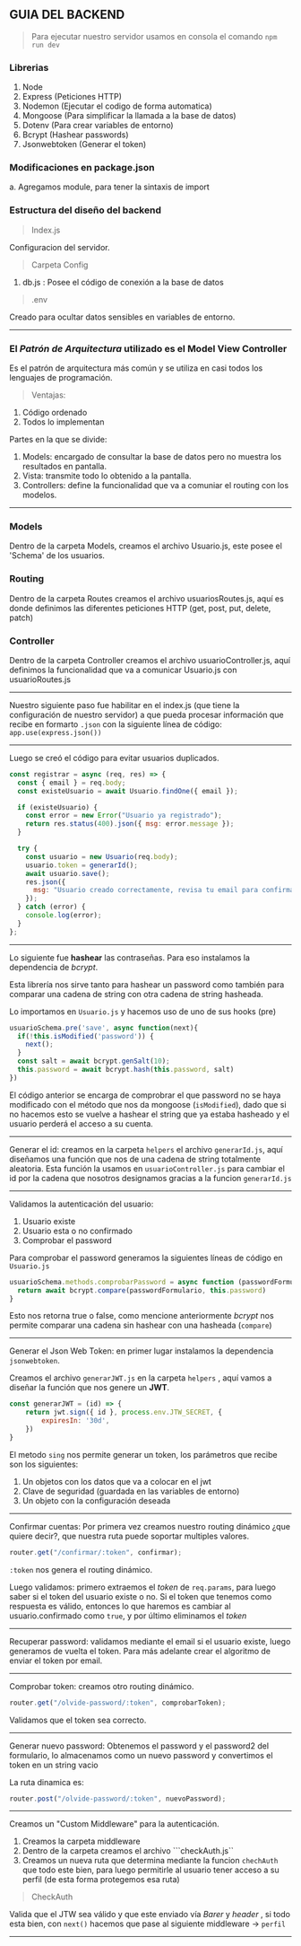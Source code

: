 ## GUIA DEL BACKEND

> Para ejecutar nuestro servidor usamos en consola el comando ``npm run dev``

### Librerias

1. Node
2. Express (Peticiones HTTP)
3. Nodemon (Ejecutar el codigo de forma automatica)
4. Mongoose (Para simplificar la llamada a la base de datos)
5. Dotenv (Para crear variables de entorno)
6. Bcrypt (Hashear passwords)
7. Jsonwebtoken (Generar el token)

### Modificaciones en package.json

a. Agregamos module, para tener la sintaxis de import

### Estructura del diseño del backend

> Index.js

Configuracion del servidor.

> Carpeta Config

1. db.js : Posee el código de conexión a la base de datos 

> .env

Creado para ocultar datos sensibles en variables de entorno.

----------------------------------------------------------------------

### El *Patrón de Arquitectura* utilizado es el **Model View Controller**

Es el patrón de arquitectura más común y se utiliza en casi todos los lenguajes de programación.

> Ventajas:

1. Código ordenado
2. Todos lo implementan

Partes en la que se divide:

1. Models: encargado de consultar la base de datos pero no muestra los resultados en pantalla.
2. Vista: transmite todo lo obtenido a la pantalla.
3. Controllers: define la funcionalidad que va a comuniar el routing con los modelos.


---------------------------------------------------------------------

### Models

Dentro de la carpeta Models, creamos el archivo Usuario.js, este posee el 'Schema' de los usuarios.


### Routing

Dentro de la carpeta Routes creamos el archivo usuariosRoutes.js, aquí es donde definimos las diferentes peticiones HTTP (get, post, put, delete, patch)

### Controller

Dentro de la carpeta Controller creamos el archivo usuarioController.js, aquí definimos la funcionalidad que va a comunicar Usuario.js con usuarioRoutes.js

--------------------------------------------------------------------

Nuestro siguiente paso fue habilitar en el index.js (que tiene la configuración de nuestro servidor) a que pueda procesar información que recibe en formarto ``.json`` con la siguiente línea de código: ``app.use(express.json())``

--------------------------------------------------------------------

Luego se creó el código para evitar usuarios duplicados.

```javascript
const registrar = async (req, res) => { 
  const { email } = req.body;                               
  const existeUsuario = await Usuario.findOne({ email });

  if (existeUsuario) {
    const error = new Error("Usuario ya registrado");
    return res.status(400).json({ msg: error.message });
  }

  try {
    const usuario = new Usuario(req.body);   
    usuario.token = generarId();
    await usuario.save();
    res.json({
      msg: "Usuario creado correctamente, revisa tu email para confirmar tu cuenta",
    });
  } catch (error) {
    console.log(error);
  }
};
```

-----------------------------------------------------------------------

Lo siguiente fue **hashear** las contraseñas. Para eso instalamos la dependencia de *bcrypt*.

Esta librería nos sirve tanto para hashear un password como también para comparar una cadena de string con otra cadena de string hasheada.

Lo importamos en ``Usuario.js`` y hacemos uso de uno de sus hooks (pre)

```javascript
usuarioSchema.pre('save', async function(next){ 
  if(!this.isModified('password')) {
    next();
  }
  const salt = await bcrypt.genSalt(10);
  this.password = await bcrypt.hash(this.password, salt)
})
```
El código anterior se encarga de comprobrar el que password no se haya modificado con el método que nos da mongoose (``isModified``), dado que si no hacemos esto se vuelve a hashear el string que ya estaba hasheado y el usuario perderá el acceso a su cuenta.

------------------------------------------------------------------------

Generar el id: creamos en la carpeta ``helpers`` el archivo ``generarId.js``, aquí diseñamos una función que nos de una cadena de string totalmente aleatoria.
Esta función la usamos en ``usuarioController.js`` para cambiar el id por la cadena que nosotros designamos gracias a la funcion ``generarId.js``

------------------------------------------------------------------------

Validamos la autenticación del usuario: 
1. Usuario existe
2. Usuario esta o no confirmado
3. Comprobar el password

Para comprobar el password generamos la siguientes líneas de código en ``Usuario.js``

```javascript
usuarioSchema.methods.comprobarPassword = async function (passwordFormulario) {
  return await bcrypt.compare(passwordFormulario, this.password)   
} 
```

Esto nos retorna true o false, como mencione anteriormente *bcrypt* nos permite comparar una cadena sin hashear con una hasheada (``compare``)

-----------------------------------------------------------------------------------------------

Generar el Json Web Token: en primer lugar instalamos la dependencia ``jsonwebtoken``.

Creamos el archivo ``generarJWT.js`` en la carpeta ``helpers`` , aquí vamos a diseñar la función que nos genere un **JWT**.

```javascript
const generarJWT = (id) => {
    return jwt.sign({ id }, process.env.JTW_SECRET, {
        expiresIn: '30d',
    })
}
```

El metodo ``sing`` nos permite generar un token, los parámetros que recibe son los siguientes:

1. Un objetos con los datos que va a colocar en el jwt
2. Clave de seguridad (guardada en las variables de entorno)
3. Un objeto con la configuración deseada

----------------------------------------------------------------

Confirmar cuentas: Por primera vez creamos nuestro routing dinámico ¿que quiere decir?, que nuestra ruta puede soportar multiples valores.

``` javascript
router.get("/confirmar/:token", confirmar);
```

``:token`` nos genera el routing dinámico.

Luego validamos: primero extraemos el *token* de ``req.params``, para luego saber si el token del usuario existe o no.
Si el token que tenemos como respuesta es válido, entonces lo que haremos es cambiar al usuario.confirmado como ``true``, y por último eliminamos el *token*

-----------------------------------------------------------------------

Recuperar password: validamos mediante el email si el usuario existe, luego generamos de vuelta el token. Para más adelante crear el algoritmo de enviar el token por email.

-----------------------------------------------------------------------------

Comprobar token: creamos otro routing dinámico. 

```javascript
router.get("/olvide-password/:token", comprobarToken); 
```

Validamos que el token sea correcto.

-------------------------------------------------------------------------

Generar nuevo password: Obtenemos el password y el password2 del formulario, lo almacenamos como un nuevo password y convertimos el token en un string vacio

La ruta dinamica es: 

```javascript
router.post("/olvide-password/:token", nuevoPassword); 
```

--------------------------------------------------------------------------

Creamos un "Custom Middleware" para la autenticación.

1. Creamos la carpeta middleware
2. Dentro de la carpeta creamos el archivo ```checkAuth.js`` 
3. Creamos un nueva ruta que determina mediante la funcion ``chechAuth`` que todo este bien, para luego permitirle al usuario tener acceso a su perfil (de esta forma protegemos esa ruta)

> CheckAuth

Valida que el JTW sea válido y que este enviado vía *Barer* y *header* , si todo esta bien, con ``next()`` hacemos que pase al siguiente middleware -> ``perfil``

--------------------------------------------------------------------------






